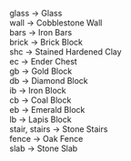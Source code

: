 glass -> Glass  
wall -> Cobblestone Wall  
bars -> Iron Bars  
brick -> Brick Block  
shc -> Stained Hardened Clay  
ec -> Ender Chest  
gb -> Gold Block  
db -> Diamond Block  
ib -> Iron Block  
cb -> Coal Block  
eb -> Emerald Block  
lb -> Lapis Block  
stair, stairs -> Stone Stairs  
fence -> Oak Fence  
slab -> Stone Slab  
